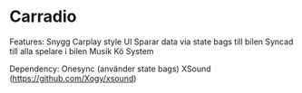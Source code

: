 # Carradio
Features:
Snygg Carplay style UI
Sparar data via state bags till bilen
Syncad till alla spelare i bilen
Musik Kö System

Dependency:
Onesync (använder state bags)
XSound (https://github.com/Xogy/xsound) 
